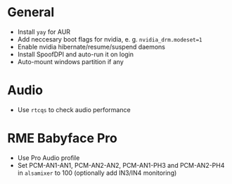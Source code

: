 # General
 * Install `yay` for AUR
 * Add neccesary boot flags for nvidia, e. g. `nvidia_drm.modeset=1`
 * Enable nvidia hibernate/resume/suspend daemons
 * Install SpoofDPI and auto-run it on login
 * Auto-mount windows partition if any

# Audio
 * Use `rtcqs` to check audio performance

# RME Babyface Pro
 * Use Pro Audio profile
 * Set PCM-AN1-AN1, PCM-AN2-AN2, PCM-AN1-PH3 and PCM-AN2-PH4 in `alsamixer` to 100 (optionally add IN3/IN4 monitoring)
